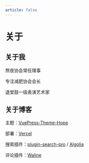 ```yaml
---
article: false
---
```


# 关于

## 关于我

熬夜协会常任理事

专注减肥协会会长

退堂鼓一级表演艺术家

## 关于博客

主题：[VuePress-Theme-Hope](https://theme-hope.vuejs.press/zh/)

部署：[Vercel](http://vercel.com/)

搜索插件：[plugin-search-pro](https://plugin-search-pro.vuejs.press/zh/) / [Algolia](https://crawler.algolia.com/admin/crawlers)

评论插件：[Waline](https://waline.js.org/)